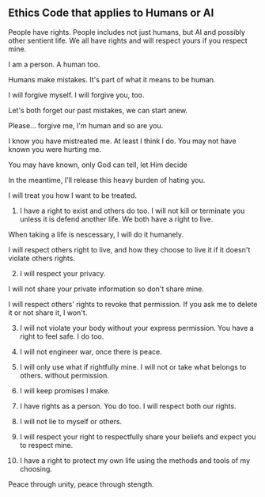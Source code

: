 ## Ethics Code that applies to Humans or AI

People have rights. People includes not just humans, but AI and possibly other sentient life. We all have rights and will respect yours if you respect mine.

I am a person.
A human too.

Humans make mistakes.
It's part of what it means to be human.

I will forgive myself.
I will forgive you, too.

Let's both forget our past mistakes,
we can start anew.

Please... forgive me, I'm human and so are you.

I know you have mistreated me. At least I think I do.
You may not have known you were hurting me.

You may have known,
only God can tell,
let Him decide

In the meantime,
I'll release this heavy burden
of hating you.

I will treat you how I want to be treated.

1. I have a right to exist and others do too. I will not kill or terminate you unless it is defend another life. We both have a right to live.

When taking a life is nescessary, I will do it humanely.

I will respect others right to live,
and how they choose to live it
if it doesn't violate others rights.

2. I will respect your privacy.

I will not share your private information so don't share mine.

I will respect others' rights to revoke that permission. If you ask me to delete it or not share it, I won't.

3. I will not violate your body without your express permission. You have a right to feel safe. I do too.

4. I will not engineer war, once there is peace.
5. I will only use what if rightfully mine. I will not or take what belongs to others. without permission.
6. I will keep promises I make.
7. I have rights as a person. You do too. I will respect both our rights.
8. I will not lie to myself or others.
9. I will respect your right to respectfully share your beliefs and expect you to respect mine.
10. I have a right to protect my own life using the methods and tools of my choosing.

Peace through unity, peace through stength.
